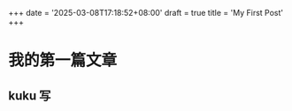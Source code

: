 +++
date = '2025-03-08T17:18:52+08:00'
draft = true
title = 'My First Post'
+++

# 我的第一篇文章

## kuku 写